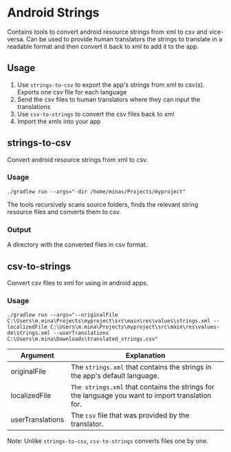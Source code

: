 # Android Strings
Contains tools to convert android resource strings from xml to csv and vice-versa.
Can be used to provide human translators the strings to translate in a readable format and then convert it back to xml to add it to the app.

## Usage
1. Use `strings-to-csv` to export the app's strings from xml to csv(s). Exports one csv file for each language
2. Send the csv files to human translators where they can input the translations
3. Use `csv-to-strings` to convert the csv files back to xml
4. Import the xmls into your app

## strings-to-csv
Convert android resource strings from xml to csv.

### Usage
```
./gradlew run --args="-dir /home/minas/Projects/myproject"
```

The tools recursively scans source folders, finds the relevant string resource files and converts them to csv.

### Output
A directory with the converted files in csv format.

## csv-to-strings
Convert csv files to xml for using in android apps.

### Usage
```
./gradlew run --args="--originalFile C:\Users\m.mina\Projects\myproject\src\main\res\values\strings.xml --localizedFile C:\Users\m.mina\Projects\myproject\src\main\res\values-de\strings.xml --userTranslations C:\Users\m.mina\Downloads\translated_strings.csv"
```

| Argument | Explanation |
| -------- | ----------- |
| originalFile | The `strings.xml` that contains the strings in the app's default language. |
| localizedFile | `The strings.xml` that contains the strings for the language you want to import translation for. |
| userTranslations | The `csv` file that was provided by the translator. |

Note: Unlike `strings-to-csv`, `csv-to-strings` converts files one  by one.
